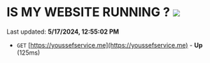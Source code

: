 # IS MY WEBSITE RUNNING ? [![](https://img.shields.io/static/v1?label=Sponsor&message=%E2%9D%A4&logo=GitHub&color=%23fe8e86)](https://github.com/sponsors/<username>)

Last updated: **5/17/2024, 12:55:02 PM**

- `GET` [https://youssefservice.me](https://youssefservice.me) - **Up** (125ms)
